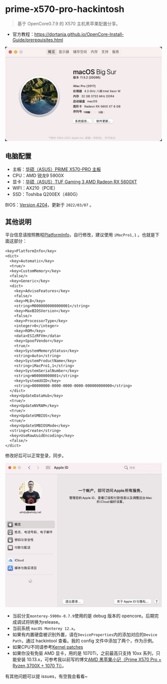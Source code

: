 # prime-x570-pro-hackintosh

> 基于 OpenCore0.7.9 的 X570 主机黑苹果配置分享。

* 官方教程：https://dortania.github.io/OpenCore-Install-Guide/prerequisites.html

![Overview](./Assets/overview.png)

## 电脑配置

* 主板：[华硕（ASUS）PRIME X570-PRO 主板](https://www.asus.com/Motherboards-Components/Motherboards/All-series/PRIME-X570-PRO/)
* CPU：AMD 锐龙9 5900X
* 显卡：[华硕（ASUS）TUF Gaming 3 AMD Radeon RX 5600XT](https://www.asus.com/Motherboards-Components/Graphics-Cards/All-series/TUF-3-RX5600XT-O6G-EVO-GAMING/)
* WIFI：AX210（PCIE）
* SSD：Toshiba Q200EX（480G）

BIOS：[Version 4204](https://www.asus.com/Motherboards-Components/Motherboards/All-series/PRIME-X570-PRO/HelpDesk_BIOS/)，更新于 `2022/03/07` 。

## 其他说明

平台信息请按照教程[PlatformInfo](https://dortania.github.io/OpenCore-Install-Guide/AMD/zen.html#platforminfo)，自行修改，建议使用 `iMacPro1,1` 。也就是下面这部分：

```
<key>PlatformInfo</key>
<dict>
  <key>Automatic</key>
  <true/>
  <key>CustomMemory</key>
  <false/>
  <key>Generic</key>
  <dict>
    <key>AdviseFeatures</key>
    <false/>
    <key>MLB</key>
    <string>M0000000000000001</string>
    <key>MaxBIOSVersion</key>
    <false/>
    <key>ProcessorType</key>
    <integer>0</integer>
    <key>ROM</key>
    <data>ESIzRFVm</data>
    <key>SpoofVendor</key>
    <true/>
    <key>SystemMemoryStatus</key>
    <string>Auto</string>
    <key>SystemProductName</key>
    <string>iMacPro1,1</string>
    <key>SystemSerialNumber</key>
    <string>W00000000001</string>
    <key>SystemUUID</key>
    <string>00000000-0000-0000-0000-000000000000</string>
  </dict>
  <key>UpdateDataHub</key>
  <true/>
  <key>UpdateNVRAM</key>
  <true/>
  <key>UpdateSMBIOS</key>
  <true/>
  <key>UpdateSMBIOSMode</key>
  <string>Create</string>
  <key>UseRawUuidEncoding</key>
  <false/>
</dict>
```

修改好后可以正常登录，同步。

![iCloud](./Assets/iCloud.png)

* 当前分支`monterey-5900x-0.7.9`使用的是 debug 版本的 opencore。后期完成调试将转换为release。
* 当前系统 `macOS Monterey 12.x`。
* 如果有内置硬盘被识别外置，请在`DeviceProperties`内的添加对应的`Device Path`，通过 hackintool 查看。我的 config 文件中添加了两个，作为示例。
* 如果CPU不同请参考[Kernel patches](https://github.com/AMD-OSX/AMD_Vanilla/tree/master)
* 如果你没有免驱 AMD 显卡，用的是 1070Ti，之前最高只支持 10xx 系列，只能安装 10.13.x，可参考我以前写的博文[AMD 黑苹果小记（Prime X570 Pro + Ryzen 3700X + 1070 Ti）](https://www.whidy.net/amd-hackintosh-note-with-asus-prime-x570-pro-ryzen-3700x-nvidia-1070ti)。

有其他问题可以提 issues，有空我会看看~
